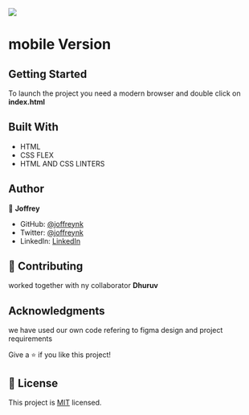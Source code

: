 ![](https://img.shields.io/badge/Microverse-blueviolet)

#
# mobile Version

## Getting Started

To launch the project you need a modern browser and double click on **index.html**

## Built With

- HTML
- CSS FLEX
- HTML AND CSS LINTERS

## Author

👤 **Joffrey**

- GitHub: [@joffreynk](https://github.com/JoffreyNK)
- Twitter: [@joffreynk](https://twitter.com/home)
- LinkedIn: [LinkedIn](https://www.linkedin.com/in/joffrey-nkeshimana-15b8aa1b3/)

## 🤝 Contributing

worked together with ny collaborator **Dhuruv**

## Acknowledgments

we have used our own code refering to figma design and project requirements

Give a ⭐️ if you like this project!

## 📝 License

This project is [MIT](./MIT.md) licensed.
